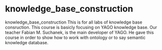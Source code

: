 # knowledge_base_construction
knowledge_base_construction
This is for all labs of knowledge base consruction.
This course is basicly focusing on YAGO knowledge base.
Our teacher Fabian M. Suchanek, is the main developer of YAGO. 
He gave this course in order to show how to work with ontology or to say semantic knowledge database.
